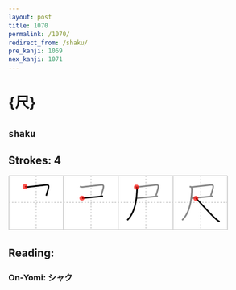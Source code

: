 ```yaml
---
layout: post
title: 1070
permalink: /1070/
redirect_from: /shaku/
pre_kanji: 1069
nex_kanji: 1071
---
```


# {尺}

## `shaku`

## Strokes: 4

<div class="stroke"><img src="../images/E5B0BA.png" /></div>

## Reading:

### On-Yomi: シャク

